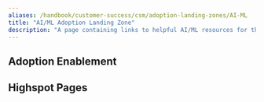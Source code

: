```yaml
---
aliases: /handbook/customer-success/csm/adoption-landing-zones/AI-ML
title: "AI/ML Adoption Landing Zone"
description: "A page containing links to helpful AI/ML resources for the CSM team and our customers"
---
```


## Adoption Enablement

## Highspot Pages
